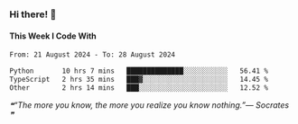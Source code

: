 ### Hi there! 👋

#### This Week I Code With
<!--START_SECTION:waka-->

```txt
From: 21 August 2024 - To: 28 August 2024

Python       10 hrs 7 mins   ██████████████░░░░░░░░░░░   56.41 %
TypeScript   2 hrs 35 mins   ███▓░░░░░░░░░░░░░░░░░░░░░   14.45 %
Other        2 hrs 14 mins   ███░░░░░░░░░░░░░░░░░░░░░░   12.52 %
```

<!--END_SECTION:waka-->

<!--STARTS_HERE_QUOTE_README-->
<i>❝“The more you know, the more you realize you know nothing.”— Socrates   ❞</i>
<!--ENDS_HERE_QUOTE_README-->
